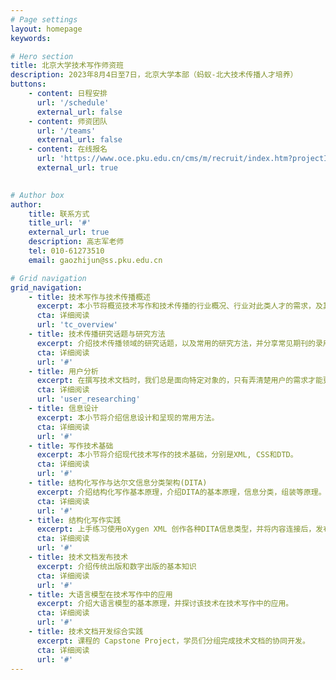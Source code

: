 ```yaml
---
# Page settings
layout: homepage
keywords:

# Hero section
title: 北京大学技术写作师资班
description: 2023年8月4日至7日，北京大学本部（蚂蚁-北大技术传播人才培养）
buttons:
    - content: 日程安排
      url: '/schedule'
      external_url: false
    - content: 师资团队
      url: '/teams'
      external_url: false
    - content: 在线报名
      url: 'https://www.oce.pku.edu.cn/cms/m/recruit/index.htm?projectId=87cf694099ed4c39abde8281de07da4f'
      external_url: true
    

# Author box
author:
    title: 联系方式
    title_url: '#'
    external_url: true
    description: 高志军老师
    tel: 010-61273510
    email: gaozhijun@ss.pku.edu.cn

# Grid navigation
grid_navigation:
    - title: 技术写作与技术传播概述
      excerpt: 本小节将概览技术写作和技术传播的行业概况、行业对此类人才的需求，及其未来的发展趋势。
      cta: 详细阅读
      url: 'tc_overview'
    - title: 技术传播研究话题与研究方法
      excerpt: 介绍技术传播领域的研究话题，以及常用的研究方法，并分享常见期刊的录用过程和要求。
      cta: 详细阅读
      url: '#'
    - title: 用户分析
      excerpt: 在撰写技术文档时，我们总是面向特定对象的，只有弄清楚用户的需求才能更好的提供技术信息。本小节将介绍常用的用户分析方法。
      cta: 详细阅读
      url: 'user_researching'
    - title: 信息设计
      excerpt: 本小节将介绍信息设计和呈现的常用方法。
      cta: 详细阅读
      url: '#'
    - title: 写作技术基础
      excerpt: 本小节将介绍现代技术写作的技术基础，分别是XML, CSS和DTD。
      cta: 详细阅读
      url: '#'
    - title: 结构化写作与达尔文信息分类架构(DITA)
      excerpt: 介绍结构化写作基本原理，介绍DITA的基本原理，信息分类，组装等原理。
      cta: 详细阅读
      url: '#'
    - title: 结构化写作实践
      excerpt: 上手练习使用oXygen XML 创作各种DITA信息类型，并将内容连接后，发布为各种可供读者使用的帮助文档。
      cta: 详细阅读
      url: '#'
    - title: 技术文档发布技术
      excerpt: 介绍传统出版和数字出版的基本知识
      cta: 详细阅读
      url: '#'
    - title: 大语言模型在技术写作中的应用
      excerpt: 介绍大语言模型的基本原理，并探讨该技术在技术写作中的应用。
      cta: 详细阅读
      url: '#'
    - title: 技术文档开发综合实践
      excerpt: 课程的 Capstone Project，学员们分组完成技术文档的协同开发。
      cta: 详细阅读
      url: '#'
---
```

